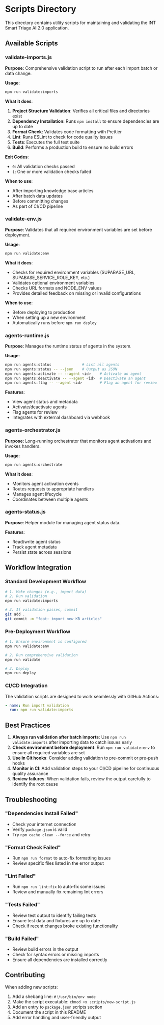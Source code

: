 # Scripts Directory

This directory contains utility scripts for maintaining and validating the INT Smart Triage AI 2.0 application.

## Available Scripts

### validate-imports.js

**Purpose**: Comprehensive validation script to run after each import batch or data change.

**Usage**:

```bash
npm run validate:imports
```

**What it does**:

1. **Project Structure Validation**: Verifies all critical files and directories exist
2. **Dependency Installation**: Runs `npm install` to ensure dependencies are up to date
3. **Format Check**: Validates code formatting with Prettier
4. **Lint**: Runs ESLint to check for code quality issues
5. **Tests**: Executes the full test suite
6. **Build**: Performs a production build to ensure no build errors

**Exit Codes**:

- `0`: All validation checks passed
- `1`: One or more validation checks failed

**When to use**:

- After importing knowledge base articles
- After batch data updates
- Before committing changes
- As part of CI/CD pipeline

### validate-env.js

**Purpose**: Validates that all required environment variables are set before deployment.

**Usage**:

```bash
npm run validate:env
```

**What it does**:

- Checks for required environment variables (SUPABASE_URL, SUPABASE_SERVICE_ROLE_KEY, etc.)
- Validates optional environment variables
- Checks URL formats and NODE_ENV values
- Provides detailed feedback on missing or invalid configurations

**When to use**:

- Before deploying to production
- When setting up a new environment
- Automatically runs before `npm run deploy`

### agents-runtime.js

**Purpose**: Manages the runtime status of agents in the system.

**Usage**:

```bash
npm run agents:status              # List all agents
npm run agents:status -- --json    # Output as JSON
npm run agents:activate -- --agent <id>    # Activate an agent
npm run agents:deactivate -- --agent <id>  # Deactivate an agent
npm run agents:flag -- --agent <id>        # Flag an agent for review
```

**Features**:

- View agent status and metadata
- Activate/deactivate agents
- Flag agents for review
- Integrates with external dashboard via webhook

### agents-orchestrator.js

**Purpose**: Long-running orchestrator that monitors agent activations and invokes handlers.

**Usage**:

```bash
npm run agents:orchestrate
```

**What it does**:

- Monitors agent activation events
- Routes requests to appropriate handlers
- Manages agent lifecycle
- Coordinates between multiple agents

### agents-status.js

**Purpose**: Helper module for managing agent status data.

**Features**:

- Read/write agent status
- Track agent metadata
- Persist state across sessions

## Workflow Integration

### Standard Development Workflow

```bash
# 1. Make changes (e.g., import data)
# 2. Run validation
npm run validate:imports

# 3. If validation passes, commit
git add .
git commit -m "feat: import new KB articles"
```

### Pre-Deployment Workflow

```bash
# 1. Ensure environment is configured
npm run validate:env

# 2. Run comprehensive validation
npm run validate

# 3. Deploy
npm run deploy
```

### CI/CD Integration

The validation scripts are designed to work seamlessly with GitHub Actions:

```yaml
- name: Run import validation
  run: npm run validate:imports
```

## Best Practices

1. **Always run validation after batch imports**: Use `npm run validate:imports` after importing data to catch issues early
2. **Check environment before deployment**: Run `npm run validate:env` to ensure all required variables are set
3. **Use in Git hooks**: Consider adding validation to pre-commit or pre-push hooks
4. **Monitor in CI**: Add validation steps to your CI/CD pipeline for continuous quality assurance
5. **Review failures**: When validation fails, review the output carefully to identify the root cause

## Troubleshooting

### "Dependencies Install Failed"

- Check your internet connection
- Verify `package.json` is valid
- Try `npm cache clean --force` and retry

### "Format Check Failed"

- Run `npm run format` to auto-fix formatting issues
- Review specific files listed in the error output

### "Lint Failed"

- Run `npm run lint:fix` to auto-fix some issues
- Review and manually fix remaining lint errors

### "Tests Failed"

- Review test output to identify failing tests
- Ensure test data and fixtures are up to date
- Check if recent changes broke existing functionality

### "Build Failed"

- Review build errors in the output
- Check for syntax errors or missing imports
- Ensure all dependencies are installed correctly

## Contributing

When adding new scripts:

1. Add a shebang line: `#!/usr/bin/env node`
2. Make the script executable: `chmod +x scripts/new-script.js`
3. Add an entry to `package.json` scripts section
4. Document the script in this README
5. Add error handling and user-friendly output
